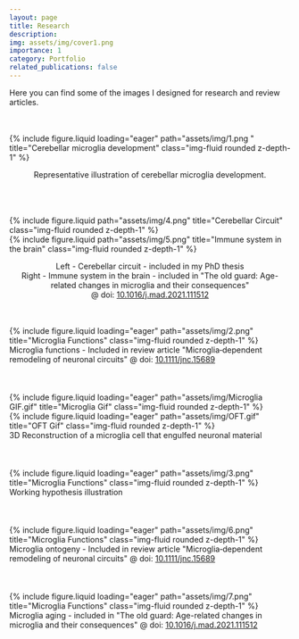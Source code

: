 ```yaml
---
layout: page
title: Research
description: 
img: assets/img/cover1.png
importance: 1
category: Portfolio
related_publications: false
---
```


Here you can find some of the images I designed for research and review articles.
<br />
<br />
<br />


<div class="row">
    <div class="col-xxl mt-3 mt-md-0">
        {% include figure.liquid loading="eager" path="assets/img/1.png " title="Cerebellar microglia development" class="img-fluid rounded z-depth-1" %}
</div>

<div class="caption">
   <p align="center"> Representative illustration of cerebellar microglia development.</p>
</div>

<br />
<br />
<br />


<div class="row justify-content-sm-center">
    <div class="col-lg mt-3 mt-md-0">
        {% include figure.liquid path="assets/img/4.png" title="Cerebellar Circuit" class="img-fluid rounded z-depth-1" %}
    </div>
    <div class="col-lg mt-3 mt-md-0 align-self-center">
        {% include figure.liquid path="assets/img/5.png" title="Immune system in the brain" class="img-fluid rounded z-depth-1" %}
    </div>
</div>
<div class="caption">
     <p align="center">Left - Cerebellar circuit - included in my PhD thesis<br />
    Right - Immune system in the brain - included in "The old guard: Age-related changes in microglia and their consequences"<br />@ doi: <a href="https://www.sciencedirect.com/science/article/pii/S0047637421000841">10.1016/j.mad.2021.111512</a></p>
</div>

<br />
<br />

<div class="row">
    <div class="col-sm mt-3 mt-md-0">
        {% include figure.liquid loading="eager" path="assets/img/2.png" title="Microglia Functions" class="img-fluid rounded z-depth-1" %}
    </div>
</div>
<div class="caption">
    Microglia functions - Included in review article "Microglia‐dependent remodeling of neuronal circuits" @ doi: <a href="https://onlinelibrary.wiley.com/doi/10.1111/jnc.15689">10.1111/jnc.15689</a>
</div>

<br />
<br />
<br />
  
<div class="row">
    <div class="col-sm-6 mt-3 mt-md-0 align-self-center">
        {% include figure.liquid loading="eager" path="assets/img/Microglia GIF.gif" title="Microglia Gif" class="img-fluid rounded z-depth-1" %}
    </div>
    <div class="col-sm-3 mt-3 mt-md-0 align-self-center">
        {% include figure.liquid loading="eager" path="assets/img/OFT.gif" title="OFT Gif" class="img-fluid rounded z-depth-1" %}
    </div>
</div>
<div class="caption align-self-center">
    3D Reconstruction of a microglia cell that engulfed neuronal material
</div>

<br />
<br />
<br />

<div class="row">
    <div class="col-sm mt-3 mt-md-0">
        {% include figure.liquid loading="eager" path="assets/img/3.png" title="Microglia Functions" class="img-fluid rounded z-depth-1" %}
    </div>
</div>
<div class="caption">
    Working hypothesis illustration
</div>

<br />
<br />
<br />


<div class="row">
    <div class="col-sm mt-3 mt-md-0 align-self-center">
        {% include figure.liquid loading="eager" path="assets/img/6.png" title="Microglia Functions" class="img-fluid rounded z-depth-1" %}
    </div>
    
</div>
<div class="caption">
    Microglia ontogeny - Included in review article "Microglia‐dependent remodeling of neuronal circuits" @ doi: <a href="https://onlinelibrary.wiley.com/doi/10.1111/jnc.15689">10.1111/jnc.15689</a>
</div>

<br />
<br />
<br />

<div class="row">
    <div class="col-sm mt-3 mt-md-0">
        {% include figure.liquid loading="eager" path="assets/img/7.png" title="Microglia Functions" class="img-fluid rounded z-depth-1" %}
    </div>
</div>
<div class="caption">
    Microglia aging - included in "The old guard: Age-related changes in microglia and their consequences" @ doi: <a href="https://www.sciencedirect.com/science/article/pii/S0047637421000841">10.1016/j.mad.2021.111512</a>
</div>